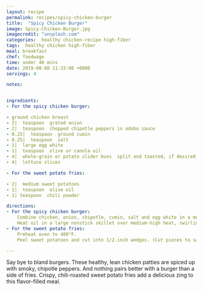 ```yaml
---
layout: recipe
permalink: recipes/spicy-chicken-burger
title:  "Spicy Chicken Burger"
image: Spicy-Chicken-Burger.jpg
imagecredit: "unsplash.com"
categories:  healthy chicken-recipe high-fiber
tags:  healthy chicken high-fiber
meal: breakfast
chef: foodwage
time: under 40 mins
date: 2019-08-08 11:33:00 +0800
servings: 4

notes:


ingredients:
- For the spicy chicken burger:

- ground chicken breast
- 2|  teaspoon  grated onion
- 2|  teaspoon  chopped chipotle peppers in adobo sauce
- 0.25|  teaspoon  ground cumin
- 0.25|  teaspoon  salt
- 1|  large egg white
- 1|  teaspoon  olive or canola oil
- 4|  whole-grain or potato slider buns  split and toasted, if desired
- 4|  lettuce slices

- For the sweet potato fries:

- 2|  medium sweet potatoes
- 1|  teaspoon  olive oil
- 1| teaspoon  chili powder

directions:
- For the spicy chicken burger:
    Combine chicken, onion, chipotle, cumin, salt and egg white in a medium bowl and mix well with your hands. Shape into 4 patties.
    Heat oil in a large nonstick skillet over medium-high heat, swirling to coat bottom. Add burgers and cook 4–5 minutes on each side or until completely cooked. Serve between buns with lettuce and tomato.
- For the sweet potato fries:
    Preheat oven to 400°F.
    Peel sweet potatoes and cut into 1/2-inch wedges. (Cut pieces to same size for even cooking.) Toss in oil and chili powder. Spread on nonstick baking sheet or baking sheet lined with nonstick aluminum foil. Bake, turning once, for 30–35 minutes or until crisp and golden brown.

---
```


Say bye to bland burgers. These healthy, lean chicken patties are spiced up with smoky, chipotle peppers. And nothing pairs better with a burger than a side of fries. Crispy, chili-roasted sweet potato fries add a delicious zing to this flavor-filled meal.